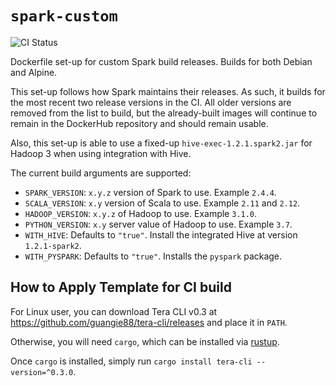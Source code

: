 # `spark-custom`

![CI Status](https://img.shields.io/github/workflow/status/guangie88/spark-custom/CI/master?label=CI&logo=github&style=for-the-badge)

Dockerfile set-up for custom Spark build releases. Builds for both Debian and
Alpine.

This set-up follows how Spark maintains their releases. As such, it builds for
the most recent two release versions in the CI. All older versions are removed
from the list to build, but the already-built images will continue to remain in
the DockerHub repository and should remain usable.

Also, this set-up is able to use a fixed-up `hive-exec-1.2.1.spark2.jar` for
Hadoop 3 when using integration with Hive.

The current build arguments are supported:

- `SPARK_VERSION`: `x.y.z` version of Spark to use. Example `2.4.4`.
- `SCALA_VERSION`: `x.y` version of Scala to use. Example `2.11` and `2.12`.
- `HADOOP_VERSION`: `x.y.z` of Hadoop to use. Example `3.1.0`.
- `PYTHON_VERSION`: `x.y` server value of Hadoop to use. Example `3.7`.
- `WITH_HIVE`: Defaults to `"true"`. Install the integrated Hive at version
  `1.2.1-spark2`.
- `WITH_PYSPARK`: Defaults to `"true"`. Installs the `pyspark` package.

## How to Apply Template for CI build

For Linux user, you can download Tera CLI v0.3 at
<https://github.com/guangie88/tera-cli/releases> and place it in `PATH`.

Otherwise, you will need `cargo`, which can be installed via
[rustup](https://rustup.rs/).

Once `cargo` is installed, simply run `cargo install tera-cli --version=^0.3.0`.
